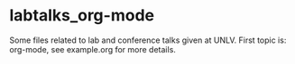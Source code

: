 # labtalks_org-mode
 
Some files related to lab and conference talks given at
UNLV. First topic is: org-mode, see example.org for more details.
